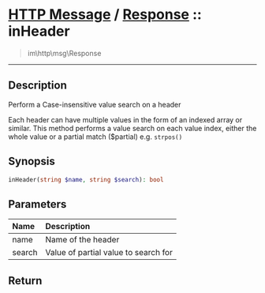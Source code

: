 # [HTTP Message](http.md) / [Response](http-Response.md) :: inHeader
 > im\http\msg\Response
____

## Description
Perform a Case-insensitive value search on a header

Each header can have multiple values in the form of an indexed array or similar.
This method performs a value search on each value index, either the
whole value or a partial match ($partial) e.g. `strpos()`

## Synopsis
```php
inHeader(string $name, string $search): bool
```

## Parameters
| Name | Description |
| :--- | :---------- |
| name | Name of the header |
| search | Value of partial value to search for |

## Return

